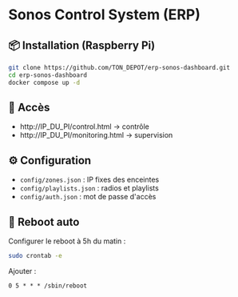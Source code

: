 # Sonos Control System (ERP)

## 📦 Installation (Raspberry Pi)

```bash
git clone https://github.com/TON_DEPOT/erp-sonos-dashboard.git
cd erp-sonos-dashboard
docker compose up -d
```

## 🔐 Accès

- http://IP_DU_PI/control.html → contrôle
- http://IP_DU_PI/monitoring.html → supervision

## ⚙️ Configuration

- `config/zones.json` : IP fixes des enceintes
- `config/playlists.json` : radios et playlists
- `config/auth.json` : mot de passe d'accès

## 🔄 Reboot auto
Configurer le reboot à 5h du matin :

```bash
sudo crontab -e
```

Ajouter :
```
0 5 * * * /sbin/reboot
```